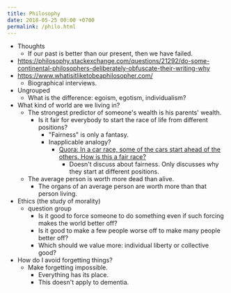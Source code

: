 ```yaml
---
title: Philosophy
date: 2018-05-25 00:00 +0700
permalink: /philo.html
---
```


- Thoughts
    - If our past is better than our present, then we have failed.
- https://philosophy.stackexchange.com/questions/21292/do-some-continental-philosophers-deliberately-obfuscate-their-writing-why
- https://www.whatisitliketobeaphilosopher.com/
    - Biographical interviews.
- Ungrouped
    - What is the difference: egoism, egotism, individualism?
- What kind of world are we living in?
    - The strongest predictor of someone's wealth is his parents' wealth.
        - Is it fair for everybody to start the race of life from different positions?
            - "Fairness" is only a fantasy.
            - Inapplicable analogy?
                - [Quora: In a car race, some of the cars start ahead of the others. How is this a fair race?](https://www.quora.com/In-a-car-race-some-of-the-cars-start-ahead-of-the-others-How-is-this-a-fair-race)
                    - Doesn't discuss about fairness. Only discusses why they start at different positions.
    - The average person is worth more dead than alive.
        - The organs of an average person are worth more than that person living.
- Ethics (the study of morality)
    - question group
        - Is it good to force someone to do something even if such forcing makes the world better off?
        - Is it good to make a few people worse off to make many people better off?
        - Which should we value more: individual liberty or collective good?
- How do I avoid forgetting things?
    - Make forgetting impossible.
        - Everything has its place.
        - This doesn't apply to dementia.
